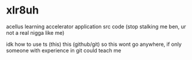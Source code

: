 # xlr8uh
acellus learning accelerator application  src code 
(stop stalking me ben, ur not a real nigga like me)

idk how to use ts (this) this (github/git) so this wont go anywhere, if only someone with experience in git could teach me